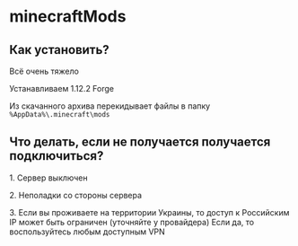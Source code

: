 # minecraftMods
<h2>Как установить?</h2>
<p>Всё очень тяжело</p>
<p>Устанавливаем 1.12.2 Forge</p>
<p>Из скачанного архива перекидывает файлы в папку <code>%AppData%\.minecraft\mods</code></p>
<h2>Что делать, если не получается получается подключиться?</h2>
<p>1. Сервер выключен</p>
<p>2. Неполадки со стороны сервера</p>
<p>3. Если вы проживаете на территории Украины, то доступ к Российским IP может быть ограничен (уточняйте у провайдера)
Если да, то воспользуйтесь любым доступным VPN</p> 
